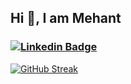 ## Hi 👋, I am Mehant

### [![Linkedin Badge](https://img.shields.io/badge/kmehant-blue?style=flat-square&logo=Linkedin&logoColor=white&link=https://www.linkedin.com/in/mehant-kammakomati-1a0b41170/)](https://www.linkedin.com/in/mehant-kammakomati-1a0b41170/)

[![GitHub Streak](https://streak-stats.demolab.com?user=kmehant&theme=git-dark)](https://git.io/streak-stats)


